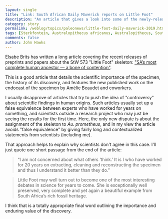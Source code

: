 ```yaml
---
layout: single
title: "Link: South African Daily Maverick reports on Little Foot"
description: "An article that gives a look into some of the newly-released research."
category: story
permalink: /weblog/topics/paleonews/little-foot-daily-maverick-2019.html
tags: [Sterkfontein, Australopithecus africanus, Australopithecus, South Africa]
comments: false
author: John Hawks
---
```


Elsabe Brits has written a long article covering the recent releases of preprints and papers about the StW 573 "Little Foot" skeleton: <a href="https://www.dailymaverick.co.za/article/2019-01-07-sas-most-complete-human-ancestor-a-bone-of-contention/">"SA’s most complete human ancestor — a bone of contention"</a>.

This is a good article that details the scientific importance of the specimen, the history of its discovery, and features the new published work on the endocast of the specimen by Amélie Beaudet and coworkers.

I usually disapprove of articles that try to push the idea of "controversy" about scientific findings in human origins. Such articles usually set up a false equivalence between experts who have worked for years on something, and scientists outside a research project who may just be seeing the results for the first time. Here, the only new dispute is about the assignment of the skeleton to <em>Au. prometheus</em>, and in my view the article avoids "false equivalence" by giving fairly long and contextualized statements from scientists (including me).

That approach helps to explain why scientists don't agree in this case. I'll just quote one short passage from the end of the article:

<blockquote>“I am not concerned about what others ‘think.’ It is I who have worked for 20 years on extracting, cleaning and reconstructing the specimen and thus I understand it better than they do.”</blockquote>

<blockquote>Little Foot may well turn out to become one of the most interesting debates in science for years to come. She is exceptionally well preserved, very complete and yet again a beautiful example from South Africa’s rich fossil heritage.</blockquote>

I think that is a totally appropriate final word outlining the importance and enduring value of the discovery.
